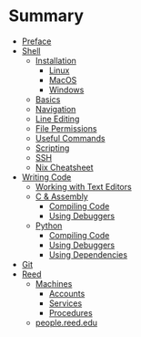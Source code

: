 # Summary

- [Preface](./preface.md)
- [Shell](./shell/overview.md)
  - [Installation](./shell/installation/index.md)
    - [Linux](./shell/installation/linux.md)
    - [MacOS](./shell/installation/macos.md)
    - [Windows]()
  - [Basics](./shell/basics.md)
  - [Navigation](./shell/navigation.md)
  - [Line Editing](./shell/line-editing.md)
  - [File Permissions](./shell/file-perms.md)
  - [Useful Commands](./shell/useful-cmds.md)
  - [Scripting](./shell/scripting.md)
  - [SSH](./shell/ssh.md)
  - [Nix Cheatsheet](./shell/nix.md)
- [Writing Code](./writing-code/overview.md)
  - [Working with Text Editors]()
  - [C & Assembly]()
    - [Compiling Code]()
    - [Using Debuggers]()
  - [Python]()
    - [Compiling Code]()
    - [Using Debuggers]()
    - [Using Dependencies]()
- [Git](./git.md)
- [Reed](./reed/overview.md)
  - [Machines](./reed/machines/overview.md)
      - [Accounts](./reed/machines/accounts.md)
      - [Services](./reed/machines/services.md)
      - [Procedures](./reed/machines/procedures.md)
  - [people.reed.edu]()
